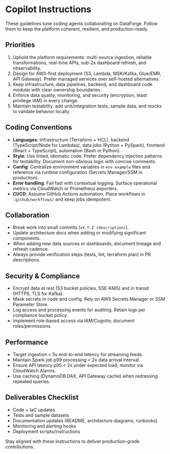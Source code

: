 # Copilot Instructions

These guidelines tune coding agents collaborating on DataForge. Follow them to keep the platform coherent, resilient, and production-ready.

## Priorities

1. Uphold the platform requirements: multi-source ingestion, reliable transformations, real-time APIs, sub-2s dashboard refresh, and observability.
2. Design for AWS-first deployment (S3, Lambda, MSK/Kafka, Glue/EMR, API Gateway). Prefer managed services over self-hosted alternatives.
3. Keep infrastructure, data pipelines, backend, and dashboard code modular with clear ownership boundaries.
4. Enforce data quality, monitoring, and security (encryption, least privilege IAM) in every change.
5. Maintain testability: add unit/integration tests, sample data, and mocks to validate behavior locally.

## Coding Conventions

- **Languages**: Infrastructure (Terraform + HCL), backend (TypeScript/Node for Lambdas), data jobs (Python + PySpark), frontend (React + TypeScript), automation (Bash or Python).
- **Style**: Use linted, idiomatic code. Prefer dependency injection patterns for testability. Document non-obvious logic with concise comments.
- **Config**: Centralize environment variables in `env.example` files and reference via runtime configuration (Secrets Manager/SSM in production).
- **Error handling**: Fail fast with contextual logging. Surface operational metrics via CloudWatch or Prometheus exporters.
- **CI/CD**: Assume GitHub Actions automation. Place workflows in `.github/workflows/` and keep jobs idempotent.

## Collaboration

- Break work into small commits (`vX.Y.Z (description)`).
- Update architecture docs when adding or modifying significant components.
- When adding new data sources or dashboards, document lineage and refresh cadence.
- Always provide verification steps (tests, lint, terraform plan) in PR descriptions.

## Security & Compliance

- Encrypt data at rest (S3 bucket policies, SSE-KMS) and in transit (HTTPS, TLS for Kafka).
- Mask secrets in code and config. Rely on AWS Secrets Manager or SSM Parameter Store.
- Log access and processing events for auditing. Retain logs per compliance bucket policy.
- Implement role-based access via IAM/Cognito; document roles/permissions.

## Performance

- Target ingestion < 5s end-to-end latency for streaming feeds.
- Maintain Spark job p99 processing < 2x data arrival interval.
- Ensure API latency p95 < 2s under expected load; monitor via CloudWatch Alarms.
- Use caching (DynamoDB DAX, API Gateway cache) when redressing repeated queries.

## Deliverables Checklist

- Code + IaC updates
- Tests and sample datasets
- Documentation updates (README, architecture diagrams, runbooks)
- Monitoring and alerting hooks
- Deployment scripts/instructions

Stay aligned with these instructions to deliver production-grade contributions.
